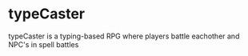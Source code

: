 # typeCaster
typeCaster is a typing-based RPG where players battle eachother and NPC's in spell battles
